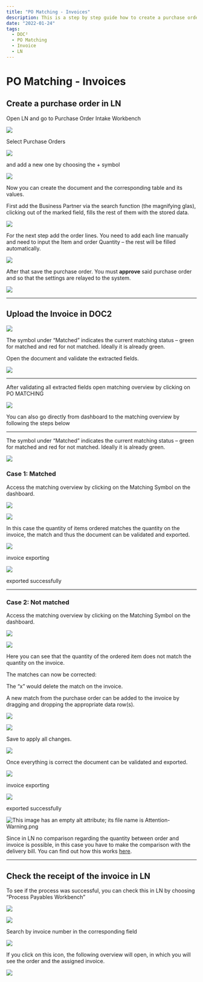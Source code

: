 ```yaml
---
title: "PO Matching - Invoices"
description: This is a step by step guide how to create a purchase order in LN, Upload the invoice in DOC², handle two different scenarios and check the receipt of the invoice in LN.
date: "2022-01-24"
tags:
  - DOC²
  - PO Matching 
  - Invoice
  - LN
---
```


# PO Matching - Invoices

## Create a purchase order in LN

Open LN and go to Purchase Order Intake Workbench

![](/_images/doc2/LN_PO-Intake-Workbench.png)

Select Purchase Orders

![](/_images/doc2/LN_Purchase-Orders-1-1024x263.png)

and add a new one by choosing the + symbol

![](/_images/doc2/LN_PO_new-1024x149.png)

Now you can create the document and the corresponding table and its values.  
  
First add the Business Partner via the search function (the magnifying glas), clicking out of the marked field, fills the rest of them with the stored data.

![](/_images/doc2/LN_PO_Business-Partner-1024x402.png)

For the next step add the order lines. You need to add each line manually and need to input the Item and order Quantity – the rest will be filled automatically.

![](/_images/doc2/LN_PO_Order-Lines-1-1024x147.png)

After that save the purchase order. You must **approve** said purchase order and so that the settings are relayed to the system.

![](/_images/doc2/LN_PO_Approve-1024x528.png)

* * *

## Upload the Invoice in DOC2

![](/_images/doc2/DOC²_Dashboard_PO-1024x565.png)

The symbol under “Matched” indicates the current matching status – green for matched and red for not matched. Ideally it is already green.

Open the document and validate the extracted fields.

![](/_images/doc2/DOC²_Extracted_PO-Number-1024x534.png)

* * *

After validating all extracted fields open matching overview by clicking on PO MATCHING

![](/_images/doc2/DOC²_POmatching_after-field-validation-1024x554.png)

You can also go directly from dashboard to the matching overview by following the steps below

* * *

The symbol under “Matched” indicates the current matching status – green for matched and red for not matched. Ideally it is already green.

![](/_images/doc2/DOC²_red-and-green-1024x216.png)

### Case 1: Matched

Access the matching overview by clicking on the Matching Symbol on the dashboard.

![](/_images/doc2/DOC²_Matched-Symbol-1024x85.png)

![](/_images/doc2/DOC²_Matching-Overview-1024x551.png)

In this case the quantity of items ordered matches the quantity on the invoice, the match and thus the document can be validated and exported.

![](/_images/doc2/DOC²_Document-exporting-1024x134.png)

invoice exporting

![](/_images/doc2/DOC²_Document-finished-1024x91.png)

exported successfully

* * *

### Case 2: Not matched

Access the matching overview by clicking on the Matching Symbol on the dashboard.

![](/_images/doc2/DOC²_dashboard_mismatch-1024x89.png)

![](/_images/doc2/Screenshot-2022-01-26-at-16.02.28-1024x553.png)

Here you can see that the quantity of the ordered item does not match the quantity on the invoice.

The matches can now be corrected:

The “x” would delete the match on the invoice.

A new match from the purchase order can be added to the invoice by dragging and dropping the appropriate data row(s).

![](/_images/doc2/Screenshot-2022-01-26-at-16.03.53-1024x556.png)

![](/_images/doc2/Screenshot-2022-01-26-at-16.08.50-1024x553.png)

Save to apply all changes.

![](/_images/doc2/Screenshot-2022-01-26-at-16.09.29-1024x555.png)

Once everything is correct the document can be validated and exported.

![](/_images/doc2/DOC²_doc-exporting-1024x89.png)

invoice exporting

![](/_images/doc2/DOC²_doc-exported-successfully-1024x87.png)

exported successfully

![This image has an empty alt attribute; its file name is Attention-Warning.png](/_images/doc2/Attention-Warning.png)

Since in LN no comparison regarding the quantity between order and invoice is possible, in this case you have to make the comparison with the delivery bill. You can find out how this works [here](/doc2/doc2app/po-matching/po-matching-delivery-notes/).

* * *

## Check the receipt of the invoice in LN

To see if the process was successful, you can check this in LN by choosing “Process Payables Workbench”

![](/_images/doc2/LN_Process-Payables-Workbench-702x1024.png)

![](/_images/doc2/LN_Search-invoice-no-1-1024x118.png)

Search by invoice number in the corresponding field

![](/_images/doc2/LN_Icon-to-open-overview-1024x119.png)

If you click on this icon, the following overview will open, in which you will see the order and the assigned invoice.

![](/_images/doc2/LN_Matched-Invoice-1024x551.png)
